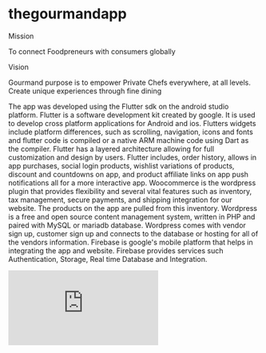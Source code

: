 # thegourmandapp

Mission

To connect Foodpreneurs with consumers globally 

Vision

Gourmand purpose is to empower Private Chefs everywhere, at all levels. 
Create unique experiences through fine dining

The app was developed using the Flutter sdk on the android studio platform. Flutter is a software development kit created by google. It is used to develop cross platform applications for Android and ios. Flutters widgets include platform differences, such as scrolling, navigation, icons and fonts and flutter code is compiled or a native ARM machine code using Dart as the compiler. Flutter has a layered architecture allowing for full customization and design by users. Flutter includes, order history, allows in app purchases, social login products, wishlist variations of products, discount and countdowns on app, and product affiliate links on app push notifications all for a more interactive app. Woocommerce is the wordpress plugin that provides flexibility and several vital features such as inventory, tax management, secure payments, and shipping integration for our website. The products on the app are pulled from this inventory. Wordpress is a free and open source content management system, written in PHP and paired with MySQL or mariadb database. Wordpress comes with vendor sign up, customer sign up and connects to the database or hosting for all of the vendors information. Firebase is google's mobile platform that helps in integrating the app and website. Firebase provides services such Authentication, Storage, Real time Database and Integration.


![alt text](https://github.com/Aaronandrew/thegourmandapp/blob/master/Gourmand/LOGIN%20PAGE%20(4)%20(2).pdf)
